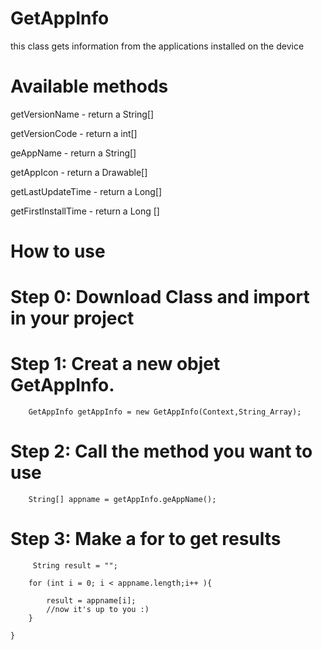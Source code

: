 # GetAppInfo
this class gets information from the applications installed on the device


# Available methods

getVersionName - return a String[]

getVersionCode - return a int[]

geAppName - return a String[]


getAppIcon - return a Drawable[]

getLastUpdateTime - return a Long[]

getFirstInstallTime - return a Long []



# How to use

# Step 0: Download Class and import in your project

# Step 1: Creat a new objet GetAppInfo.

        GetAppInfo getAppInfo = new GetAppInfo(Context,String_Array);
        
# Step 2: Call the method you want to use

        String[] appname = getAppInfo.geAppName();
         
# Step 3: Make a for to get results

         String result = "";

        for (int i = 0; i < appname.length;i++ ){

            result = appname[i];
            //now it's up to you :)
        }

    }
        
        
